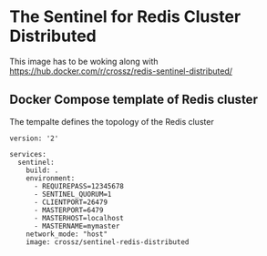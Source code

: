 # The Sentinel for Redis Cluster Distributed

This image has to be woking along with https://hub.docker.com/r/crossz/redis-sentinel-distributed/


## Docker Compose template of Redis cluster

The tempalte defines the topology of the Redis cluster

```
version: '2'

services:
  sentinel:
    build: .
    environment:
      - REQUIREPASS=12345678
      - SENTINEL_QUORUM=1
      - CLIENTPORT=26479
      - MASTERPORT=6479
      - MASTERHOST=localhost
      - MASTERNAME=mymaster
    network_mode: "host"
    image: crossz/sentinel-redis-distributed

```


